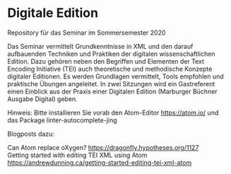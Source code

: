 # Digitale Edition
Repository für das Seminar im Sommersemester 2020 

Das Seminar vermittelt Grundkenntnisse in XML und den darauf aufbauenden Techniken und Praktiken der digitalen wissenschaftlichen Edition. Dazu gehören neben den Begriffen und Elementen der Text Encoding Initiative (TEI) auch theoretische und methodische Konzepte digitaler Editionen. Es werden Grundlagen vermittelt, Tools empfohlen und praktische Übungen angeleitet. In zwei Sitzungen wird ein Gastreferent einen Einblick aus der Praxis einer Digitalen Edition (Marburger Büchner Ausgabe Digital) geben.

Hinweis: Bitte installieren Sie vorab den Atom-Editor https://atom.io/ und das Package linter-autocomplete-jing

Blogposts dazu:

Can Atom replace oXygen? https://dragonfly.hypotheses.org/1127  
Getting started with editing TEI XML using Atom  https://andrewdunning.ca/getting-started-editing-tei-xml-atom
